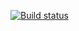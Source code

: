 [![Build status](https://ci.appveyor.com/api/projects/status/r2i4v7o81k96xj9t?svg=true)](https://ci.appveyor.com/project/karaciubamikhail/ajs-dz4-2)
